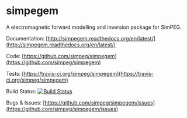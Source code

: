 simpegem
========

A electromagnetic forward modelling and inversion package for SimPEG.



Documentation:
[http://simpegem.readthedocs.org/en/latest/](http://simpegem.readthedocs.org/en/latest/)

Code:
[https://github.com/simpeg/simpegem](https://github.com/simpeg/simpegem)

Tests:
[https://travis-ci.org/simpeg/simpegem](https://travis-ci.org/simpeg/simpegem)

Build Status:
[![Build Status](https://travis-ci.org/simpeg/simpegem.svg?branch=master)](https://travis-ci.org/simpeg/simpegem)

Bugs & Issues:
[https://github.com/simpeg/simpegem/issues](https://github.com/simpeg/simpegem/issues)
